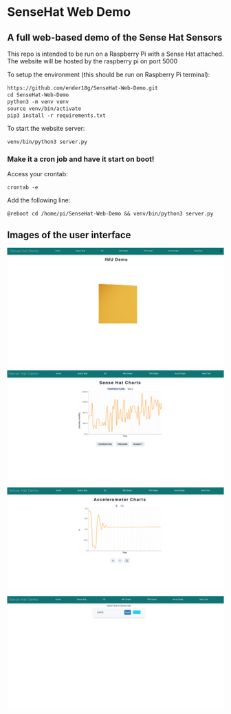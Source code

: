 # SenseHat Web Demo

## A full web-based demo of the Sense Hat Sensors

This repo is intended to be run on a Raspberry Pi with a Sense Hat attached. The website will be hosted by the raspberry pi on port 5000


To setup the environment (this should be run on Raspberry Pi terminal):
```
https://github.com/ender18g/SenseHat-Web-Demo.git
cd SenseHat-Web-Demo
python3 -m venv venv
source venv/bin/activate
pip3 install -r requirements.txt
```

To start the website server:
``` 
venv/bin/python3 server.py
```

### Make it a cron job and have it start on boot!

Access your crontab:
```
crontab -e
```

Add the following line:
```
@reboot cd /home/pi/SenseHat-Web-Demo && venv/bin/python3 server.py
```


## Images of the user interface

![IMU Cube Demo](cube.png)

![Temperature Page](temp.png)

![Acceleromter Page](accel.png)

![Text Page](text.png)


